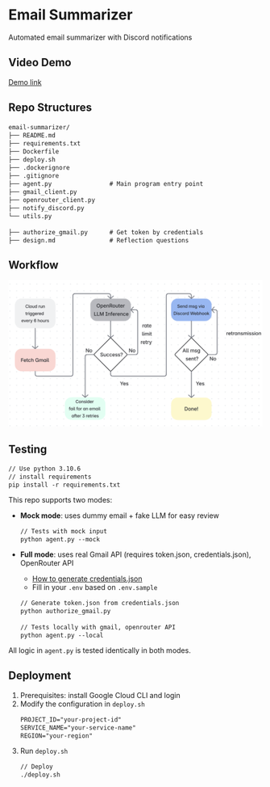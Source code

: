 # Email Summarizer

Automated email summarizer with Discord notifications

## Video Demo
[Demo link](https://youtu.be/2GvLVeTGhtA)

## Repo Structures
```
email-summarizer/
├── README.md
├── requirements.txt
├── Dockerfile
├── deploy.sh
├── .dockerignore
├── .gitignore
├── agent.py                # Main program entry point
├── gmail_client.py
├── openrouter_client.py
├── notify_discord.py
└── utils.py

├── authorize_gmail.py      # Get token by credentials
├── design.md               # Reflection questions
```
## Workflow

![image](flow_chart.png)

## Testing

```
// Use python 3.10.6
// install requirements
pip install -r requirements.txt
```
This repo supports two modes:
- **Mock mode**: uses dummy email + fake LLM for easy review
    ```
    // Tests with mock input
    python agent.py --mock
    ```

- **Full mode**: uses real Gmail API (requires token.json, credentials.json), OpenRouter API
    - [How to generate credentials.json](https://developers.google.com/workspace/gmail/api/auth/web-server)
    - Fill in your `.env` based on `.env.sample`
    ```
    // Generate token.json from credentials.json
    python authorize_gmail.py

    // Tests locally with gmail, openrouter API
    python agent.py --local
    ```

All logic in `agent.py` is tested identically in both modes.

## Deployment
1. Prerequisites: install Google Cloud CLI and login 
2. Modify the configuration in `deploy.sh`
    ```
    PROJECT_ID="your-project-id"
    SERVICE_NAME="your-service-name"
    REGION="your-region"
    ```
3. Run `deploy.sh`
    ```
    // Deploy
    ./deploy.sh
    ```